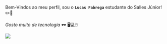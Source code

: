 Bem-Vindos ao meu perfil, sou o **`Lucas Fabrega`**  estudante do Salles Júnior! ✏️📔

_Gosto muito de tecnologia_ 🕶️ 🖥️💻🖱️

![](https://media1.tenor.com/m/Bi-_5DRSMpYAAAAd/bolsonaro-mito-brazil.gif)
